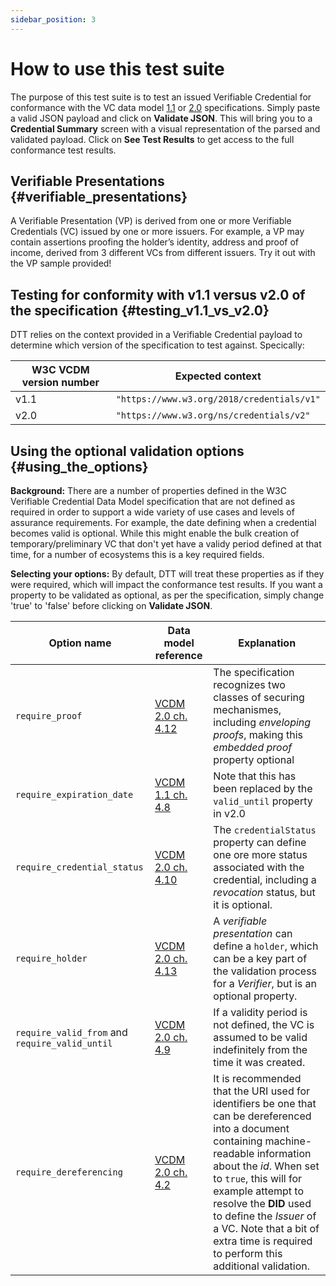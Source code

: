 ```yaml
---
sidebar_position: 3
---
```


# How to use this test suite

The purpose of this test suite is to test an issued Verifiable Credential for conformance with the VC data model [1.1](https://www.w3.org/TR/vc-data-model/) or [2.0](https://www.w3.org/TR/vc-data-model-2.0/) specifications.
Simply paste a valid JSON payload and click on **Validate JSON**. This will bring you to a **Credential Summary** screen with a visual representation of the parsed and validated payload. Click on **See Test Results** to get access to the full conformance test results.

## Verifiable Presentations {#verifiable_presentations}

A Verifiable Presentation (VP) is derived from one or more Verifiable Credentials (VC) issued by one or more issuers. For example, a VP may contain assertions proofing the holder’s identity, address and proof of income, derived from 3 different VCs from different issuers. Try it out with the VP sample provided!

## Testing for conformity with v1.1 versus v2.0 of the specification {#testing_v1.1_vs_v2.0}

DTT relies on the context provided in a Verifiable Credential payload to determine which version of the specification to test against. Specically:

| W3C VCDM version number | Expected context |
| ---------- | ------------- |
| v1.1 | `"https://www.w3.org/2018/credentials/v1"` |
| v2.0 | `"https://www.w3.org/ns/credentials/v2"` |

## Using the optional validation options {#using_the_options}

**Background:** There are a number of properties defined in the W3C Verifiable Credential Data Model specification that are not defined as required in order to support a wide variety of use cases and levels of assurance requirements. For example, the date defining when a credential becomes valid is optional. While this might enable the bulk creation of temporary/preliminary VC that don't yet have a validy period defined at that time, for a number of ecosystems this is a key required fields.

**Selecting your options:**
By default, DTT will treat these properties as if they were required, which will impact the conformance test results. If you want a property to be validated as optional, as per the specification, simply change 'true' to 'false' before clicking on **Validate JSON**.

| Option name | Data model reference | Explanation |
| ----------- | -------------------- | ----------- |
| `require_proof` | [VCDM 2.0 ch. 4.12](https://www.w3.org/TR/vc-data-model-2.0/#securing-mechanisms)| The specification recognizes two classes of securing mechanismes, including *enveloping proofs*, making this *embedded proof* property optional |
| `require_expiration_date` | [VCDM 1.1 ch. 4.8](https://www.w3.org/TR/vc-data-model/#expiration) | Note that this has been replaced by the `valid_until` property in v2.0 |
| `require_credential_status` | [VCDM 2.0 ch. 4.10](https://www.w3.org/TR/vc-data-model-2.0/#status) | The `credentialStatus` property can define one ore more status associated with the credential, including a *revocation* status, but it is optional. |
| `require_holder` | [VCDM 2.0 ch. 4.13](https://www.w3.org/TR/vc-data-model-2.0/#verifiable-presentations) | A *verifiable presentation* can define a `holder`, which can be a key part of the validation process for a *Verifier*, but is an optional property. |
| `require_valid_from` and `require_valid_until` | [VCDM 2.0 ch. 4.9](https://www.w3.org/TR/vc-data-model-2.0/#validity-period) | If a validity period is not defined, the VC is assumed to be valid indefinitely from the time it was created. |
| `require_dereferencing` | [VCDM 2.0 ch. 4.2](https://www.w3.org/TR/vc-data-model/#identifiers) | It is recommended that the URI used for identifiers be one that can be dereferenced into a document containing machine-readable information about the *id*. When set to `true`, this will for example attempt to resolve the **DID** used to define the *Issuer* of a VC. Note that a bit of extra time is required to perform this additional validation. |
